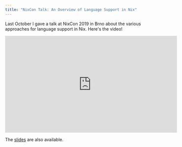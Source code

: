 ```yaml
---
title: "NixCon Talk: An Overview of Language Support in Nix"
---
```


Last October I gave a talk at NixCon 2019 in Brno about the various approaches
for language support in Nix. Here's the video!

<!--more-->

<div style="text-align:center":>
<iframe width="560" height="315" src="https://www.youtube.com/embed/nXDumHZI2zg" frameborder="0" allow="accelerometer; autoplay; encrypted-media; gyroscope; picture-in-picture" allowfullscreen></iframe>
</div>

The [slides](/material/2019-11-12-language-support-overview-nixcon/Overview.of.Language.Support.Nixcon.19.pdf) are also available.
